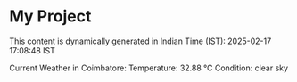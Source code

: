 # My Project

This content is dynamically generated in Indian Time (IST): 2025-02-17 17:08:48 IST


Current Weather in Coimbatore:
Temperature: 32.88 °C
Condition: clear sky
